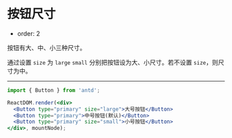 # 按钮尺寸

- order: 2

按钮有大、中、小三种尺寸。

通过设置 `size` 为 `large` `small` 分别把按钮设为大、小尺寸。若不设置 `size`，则尺寸为中。

---

````jsx
import { Button } from 'antd';

ReactDOM.render(<div>
  <Button type="primary" size="large">大号按钮</Button>
  <Button type="primary">中号按钮(默认)</Button>
  <Button type="primary" size="small">小号按钮</Button>
</div>, mountNode);
````

<style>
#components-button-demo-size .ant-btn {
  margin-right: 8px;
}
</style>
